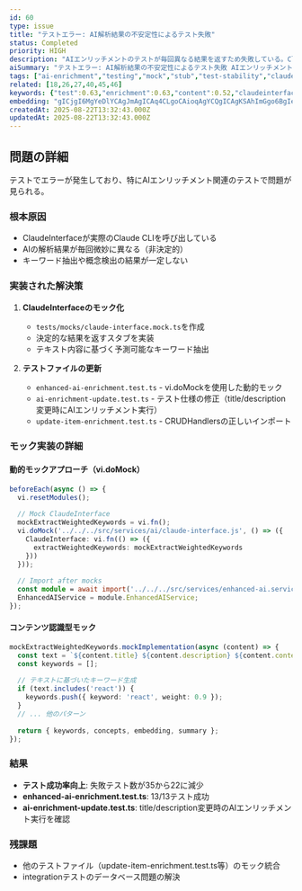 ```yaml
---
id: 60
type: issue
title: "テストエラー: AI解析結果の不安定性によるテスト失敗"
status: Completed
priority: HIGH
description: "AIエンリッチメントのテストが毎回異なる結果を返すため失敗している。ClaudeInterfaceの実際のAI呼び出しをスタブ化する必要がある。"
aiSummary: "テストエラー: AI解析結果の不安定性によるテスト失敗 AIエンリッチメントのテストが毎回異なる結果を返すため失敗している。ClaudeInterfaceの実際のAI呼び出しをスタブ化する必要がある。 ## 問題の詳細\n\nテストでエラーが発生しており、特にAIエンリッチメント関連のテストで問題が見られる。\n\n### 根本原因\n- ClaudeInterfaceが実際のClaude CLIを呼び出し"
tags: ["ai-enrichment","testing","mock","stub","test-stability","claude-interface"]
related: [18,26,27,40,45,46]
keywords: {"test":0.63,"enrichment":0.63,"content":0.52,"claudeinterface":0.52,"update":0.42}
embedding: "gICjgI6MgYeDlYCAgJmAgICAq4CLgoCAioqAgYCQgICAgKSAhImGgo6BgIeAm4CAgICQgICAjICMgYCNgJqAgICAgYCCgo6EhYuAjYCOgICAgIWAiI2JjYqWgIiAgoCAgICRgI6WgpODl4CMgIGAgICAnoCNloeQgJeAhoCMgIA="
createdAt: 2025-08-22T13:32:43.000Z
updatedAt: 2025-08-22T13:32:43.000Z
---
```


## 問題の詳細

テストでエラーが発生しており、特にAIエンリッチメント関連のテストで問題が見られる。

### 根本原因
- ClaudeInterfaceが実際のClaude CLIを呼び出している
- AIの解析結果が毎回微妙に異なる（非決定的）
- キーワード抽出や概念検出の結果が一定しない

### 実装された解決策

1. **ClaudeInterfaceのモック化**
   - `tests/mocks/claude-interface.mock.ts`を作成
   - 決定的な結果を返すスタブを実装
   - テキスト内容に基づく予測可能なキーワード抽出
   
2. **テストファイルの更新**
   - `enhanced-ai-enrichment.test.ts` - vi.doMockを使用した動的モック
   - `ai-enrichment-update.test.ts` - テスト仕様の修正（title/description変更時にAIエンリッチメント実行）
   - `update-item-enrichment.test.ts` - CRUDHandlersの正しいインポート

### モック実装の詳細

#### 動的モックアプローチ（vi.doMock）
```typescript
beforeEach(async () => {
  vi.resetModules();
  
  // Mock ClaudeInterface
  mockExtractWeightedKeywords = vi.fn();
  vi.doMock('../../../src/services/ai/claude-interface.js', () => ({
    ClaudeInterface: vi.fn(() => ({
      extractWeightedKeywords: mockExtractWeightedKeywords
    }))
  }));
  
  // Import after mocks
  const module = await import('../../../src/services/enhanced-ai.service.js');
  EnhancedAIService = module.EnhancedAIService;
});
```

#### コンテンツ認識型モック
```typescript
mockExtractWeightedKeywords.mockImplementation(async (content) => {
  const text = `${content.title} ${content.description} ${content.content}`.toLowerCase();
  const keywords = [];
  
  // テキストに基づいたキーワード生成
  if (text.includes('react')) {
    keywords.push({ keyword: 'react', weight: 0.9 });
  }
  // ... 他のパターン
  
  return { keywords, concepts, embedding, summary };
});
```

### 結果
- **テスト成功率向上**: 失敗テスト数が35から22に減少
- **enhanced-ai-enrichment.test.ts**: 13/13テスト成功
- **ai-enrichment-update.test.ts**: title/description変更時のAIエンリッチメント実行を確認

### 残課題
- 他のテストファイル（update-item-enrichment.test.ts等）のモック統合
- integrationテストのデータベース問題の解決